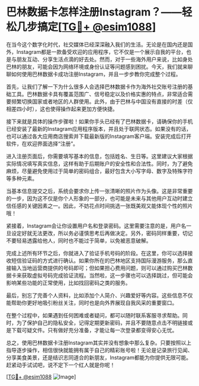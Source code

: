 # 巴林数据卡怎样注册Instagram？——轻松几步搞定[[TG💪+ @esim1088](https://t.me/s/esim1088)]

在当今这个数字化时代，社交媒体已经深深融入我们的生活。无论是在国内还是国外，Instagram都是一款备受欢迎的应用程序，它不仅是一个展示自我的平台，也是与朋友互动、分享生活点滴的好去处。然而，对于一些海外用户来说，比如身处巴林的朋友，可能会因为网络环境或身份认证等问题感到困扰。今天，我们就来聊聊如何使用巴林数据卡成功注册Instagram，并且一步步教你完成整个过程。

首先，让我们了解一下为什么很多人会选择巴林数据卡作为海外社交账号注册的基础工具。巴林数据卡具有覆盖范围广、信号稳定以及价格实惠的特点，非常适合需要频繁切换国家或者地区的人群使用。此外，由于巴林与中国没有直接的时差（仅相差四小时），这也使得操作起来更加方便快捷。

接下来就是具体的操作步骤啦！如果你手头已经有了巴林数据卡，请确保你的手机已经安装了最新的Instagram应用程序版本，并且处于联网状态。如果没有的话，也可以通过各大应用商店搜索并下载最新版的Instagram客户端。安装完成后打开软件，在欢迎界面选择“注册”。

进入注册页面后，你需要填写基本的信息，包括姓名、生日等。这里建议大家根据实际情况填写真实信息，这样有助于后期账户的安全性和合法性。同时，为了避免麻烦，尽量避免使用过于简单的密码组合，最好包含大小写字母、数字及特殊字符等多种元素。

当基本信息提交之后，系统会要求你上传一张清晰的照片作为头像。这是非常重要的一步，因为这不仅是你个人形象的一部分，也可能是未来与其他用户互动时建立信任感的关键因素之一。因此，不妨花点时间挑选一张既美观又能体现个性的照片哦！

紧接着，Instagram会让你设置用户名和登录密码。这里需要注意的是，用户名一旦设定好就无法更改，所以务必谨慎思考后再做决定。另外，密码同样重要，切记不要轻易透露给他人，同时也不能过于简单，以免被恶意破解。

完成上述所有环节之后，你就进入了验证手机号码的阶段。在这里，你可以选择接收短信验证码的方式进行确认。如果你所在的巴林地区支持国际漫游服务，那么直接输入当地运营商提供的号码即可；但如果担心费用问题，则可以通过购买巴林数据卡来获取虚拟号码完成验证流程。当然啦，这一步骤也可以选择跳过，但可能会影响某些功能的正常使用，比如找回密码之类的服务。

最后，别忘了完善个人资料，比如添加个人简介、兴趣爱好等内容。这些信息不仅能帮助你更好地吸引粉丝关注，同时也是向外界展现自我风采的重要窗口。

在整个过程中，如果遇到任何困难或者疑问，都可以随时联系客服寻求帮助。同时，为了保护自己的隐私安全，记得定期更新密码，并且不要随意点击不明链接或是下载可疑文件。只有做好充分准备，才能让每一次登录都变得安心无忧。

总之，使用巴林数据卡注册Instagram其实并没有想象中那么复杂。只要按照以上指导逐步操作，相信很快就能拥有属于自己的精彩账号啦！无论是记录旅行见闻、分享美食美景，还是结识志同道合的新朋友，Instagram都能为你提供无限可能。赶紧动手试试吧，说不定下一个红人就是你呢！

[[TG💪+ @esim1088](https://t.me/s/esim1088) ![Image](https://i.postimg.cc/4NQfJmqS/Snipaste-2025-05-13-00-14-12.png)]